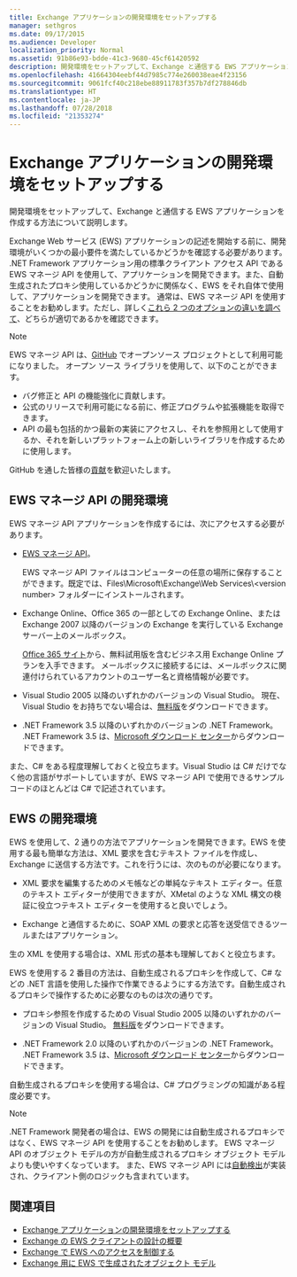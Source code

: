 ```yaml
---
title: Exchange アプリケーションの開発環境をセットアップする
manager: sethgros
ms.date: 09/17/2015
ms.audience: Developer
localization_priority: Normal
ms.assetid: 91b86e93-bdde-41c3-9680-45cf61420592
description: 開発環境をセットアップして、Exchange と通信する EWS アプリケーションを作成する方法について説明します。
ms.openlocfilehash: 41664304eebf44d7985c774e260038eae4f23156
ms.sourcegitcommit: 9061fcf40c218ebe88911783f357b7df278846db
ms.translationtype: HT
ms.contentlocale: ja-JP
ms.lasthandoff: 07/28/2018
ms.locfileid: "21353274"
---
```

# <a name="setting-up-your-exchange-application-development-environment"></a>Exchange アプリケーションの開発環境をセットアップする

開発環境をセットアップして、Exchange と通信する EWS アプリケーションを作成する方法について説明します。
  
Exchange Web サービス (EWS) アプリケーションの記述を開始する前に、開発環境がいくつかの最小要件を満たしているかどうかを確認する必要があります。 .NET Framework アプリケーション用の標準クライアント アクセス API である EWS マネージ API を使用して、アプリケーションを開発できます。また、自動生成されたプロキシ使用しているかどうかに関係なく、EWS をそれ自体で使用して、アプリケーションを開発できます。 通常は、EWS マネージ API を使用することをお勧めします。ただし、詳しく[これら 2 つのオプションの違いを調べて](ews-client-design-overview-for-exchange.md)、どちらが適切であるかを確認できます。 
  
> [!NOTE]
> EWS マネージ API は、[GitHub](https://github.com/officedev/ews-managed-api) でオープンソース プロジェクトとして利用可能になりました。 オープン ソース ライブラリを使用して、以下のことができます。 
> - バグ修正と API の機能強化に貢献します。 
> - 公式のリリースで利用可能になる前に、修正プログラムや拡張機能を取得できます。 
> - API の最も包括的かつ最新の実装にアクセスし、それを参照用として使用するか、それを新しいプラットフォーム上の新しいライブラリを作成するために使用します。
> 
>  GitHub を通した皆様の[貢献](https://github.com/OfficeDev/ews-managed-api/blob/master/CONTRIBUTING.md)を歓迎いたします。 
  
## <a name="development-environment-for-the-ews-managed-api"></a>EWS マネージ API の開発環境
<a name="bk_EWSMA"> </a>

EWS マネージ API アプリケーションを作成するには、次にアクセスする必要があります。
  
- [EWS マネージ API](http://aka.ms/ews-managed-api-readme)。 
    
    EWS マネージ API ファイルはコンピューターの任意の場所に保存することができます。既定では、Files\Microsoft\Exchange\Web Services\\<version number\> フォルダーにインストールされます。
    
- Exchange Online、Office 365 の一部としての Exchange Online、または Exchange 2007 以降のバージョンの Exchange を実行している Exchange サーバー上のメールボックス。 
    
    [Office 365 サイト](http://office.microsoft.com/ja-JP/business/compare-office-365-for-business-plans-FX102918419.aspx#fbid=1tsGNIE7e3a)から、無料試用版を含むビジネス用 Exchange Online プランを入手できます。 メールボックスに接続するには、メールボックスに関連付けられているアカウントのユーザー名と資格情報が必要です。
    
- Visual Studio 2005 以降のいずれかのバージョンの Visual Studio。 現在、Visual Studio をお持ちでない場合は、[無料版](https://visualstudio.microsoft.com/)をダウンロードできます。
    
- .NET Framework 3.5 以降のいずれかのバージョンの .NET Framework。 .NET Framework 3.5 は、[Microsoft ダウンロード センター](http://go.microsoft.com/fwlink/?LinkId=191777)からダウンロードできます。
    
また、C# をある程度理解しておくと役立ちます。Visual Studio は C# だけでなく他の言語がサポートしていますが、EWS マネージ API で使用できるサンプル コードのほとんどは C# で記述されています。
  
## <a name="development-environment-for-ews"></a>EWS の開発環境
<a name="bk_EWS"> </a>

EWS を使用して、2 通りの方法でアプリケーションを開発できます。EWS を使用する最も簡単な方法は、XML 要求を含むテキスト ファイルを作成し、Exchange に送信する方法です。これを行うには、次のものが必要になります。  
  
- XML 要求を編集するためのメモ帳などの単純なテキスト エディター。任意のテキスト エディターが使用できますが、XMetal のような XML 構文の検証に役立つテキスト エディターを使用すると良いでしょう。
    
- Exchange と通信するために、SOAP XML の要求と応答を送受信できるツールまたはアプリケーション。
    
生の XML を使用する場合は、XML 形式の基本も理解しておくと役立ちます。
  
EWS を使用する 2 番目の方法は、自動生成されるプロキシを作成して、C# などの .NET 言語を使用した操作で作業できるようにする方法です。自動生成されるプロキシで操作するために必要なのものは次の通りです。
  
- プロキシ参照を作成するための Visual Studio 2005 以降のいずれかのバージョンの Visual Studio。 [無料版](https://visualstudio.microsoft.com/)をダウンロードできます。
    
- .NET Framework 2.0 以降のいずれかのバージョンの .NET Framework。 .NET Framework 3.5 は、[Microsoft ダウンロード センター](http://go.microsoft.com/fwlink/?LinkId=191777)からダウンロードできます。
    
自動生成されるプロキシを使用する場合は、C# プログラミングの知識がある程度必要です。
  
> [!NOTE]
> .NET Framework 開発者の場合は、EWS の開発には自動生成されるプロキシではなく、EWS マネージ API を使用することをお勧めします。 EWS マネージ API のオブジェクト モデルの方が自動生成されるプロキシ オブジェクト モデルよりも使いやすくなっています。 また、EWS マネージ API には[自動検出](autodiscover-for-exchange.md)が実装され、クライアント側のロジックも含まれています。 
  
## <a name="see-also"></a>関連項目

- [Exchange アプリケーションの開発環境をセットアップする](setting-up-your-exchange-application-development-environment.md)   
- [Exchange の EWS クライアントの設計の概要](ews-client-design-overview-for-exchange.md)  
- [Exchange で EWS へのアクセスを制御する](how-to-control-access-to-ews-in-exchange.md)  
- [Exchange 用に EWS で生成されたオブジェクト モデル](https://msdn.microsoft.com/ja-JP/library/jj190899)
    

